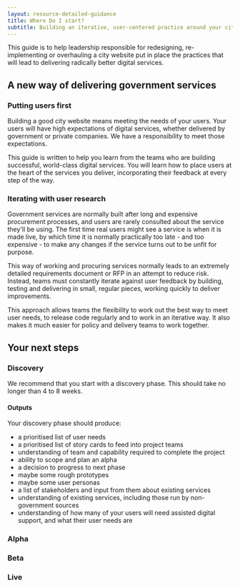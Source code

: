 ```yaml
---
layout: resource-detailed-guidance
title: Where Do I start?
subtitle: Building an iterative, user-centered practice around your city website
---
```


This guide is to help leadership responsible for redesigning, re-implementing or overhauling a city website put in place the practices that will lead to delivering radically better digital services.  

## A new way of delivering government services

### Putting users first

Building a good city website means meeting the needs of your users. Your users will have high expectations of digital services, whether delivered by government or private companies. We have a responsibility to meet those expectations. 

This guide is written to help you learn from the teams who are building successful, world-class digital services. You will learn how to place users at the heart of the services you deliver, incorporating their feedback at every step of the way. 

### Iterating with user research

Government services are normally built after long and expensive procurement processes, and users are rarely consulted about the service they'll be using. The first time real users might see a service is when it is made live, by which time it is normally practically too late - and too expensive - to make any changes if the service turns out to be unfit for purpose. 

This way of working and procuring services normally leads to an extremely detailed requirements document or RFP in an attempt to reduce risk. Instead, teams must constantly iterate against user feedback by building, testing and delivering in small, regular pieces, working quickly to deliver improvements.

This approach allows teams the flexibility to work out the best way to meet user needs, to release code regularly and to work in an iterative way. It also makes it much easier for policy and delivery teams to work together.

## Your next steps

### Discovery
We recommend that you start with a discovery phase. This should take no longer than 4 to 8 weeks. 

#### Outputs

Your discovery phase should produce:

 - a prioritised list of user needs
 - a prioritised list of story cards to feed into project teams
 - understanding of team and capability required to complete the project
 - ability to scope and plan an alpha
 - a decision to progress to next phase
 - maybe some rough prototypes
 - maybe some user personas
 - a list of stakeholders and input from them about existing services
 - understanding of existing services, including those run by non-government sources
 - understanding of how many of your users will need assisted digital support, and what their user needs are

### Alpha

### Beta


### Live

